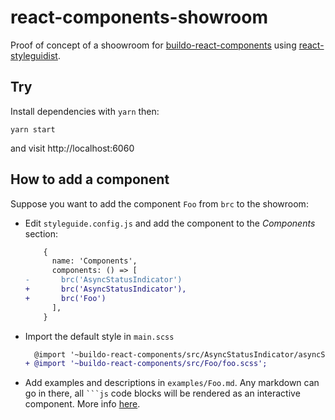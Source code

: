 # react-components-showroom

Proof of concept of a shoowroom for [buildo-react-components](https://github.com/buildo/react-components) using [react-styleguidist](https://react-styleguidist.js.org).

## Try
Install dependencies with `yarn` then:

```
yarn start
```

and visit http://localhost:6060

## How to add a component
Suppose you want to add the component `Foo` from `brc` to the showroom:

- Edit `styleguide.config.js` and add the component to the _Components_ section:

  ```diff
      {
        name: 'Components',
        components: () => [
  -       brc('AsyncStatusIndicator')
  +       brc('AsyncStatusIndicator'),
  +       brc('Foo')
        ],
      }
  ```

- Import the default style in `main.scss`

  ```diff
    @import '~buildo-react-components/src/AsyncStatusIndicator/asyncStatusIndicator.scss';
  + @import '~buildo-react-components/src/Foo/foo.scss';
  ```

- Add examples and descriptions in `examples/Foo.md`. Any markdown can go in there, all <code>```js</code> code blocks will be rendered as an interactive component. More info [here](https://react-styleguidist.js.org/docs/documenting.html#usage-examples-and-readme-files).
